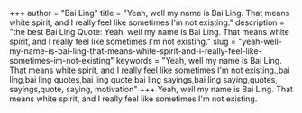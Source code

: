 +++
author = "Bai Ling"
title = "Yeah, well my name is Bai Ling. That means white spirit, and I really feel like sometimes I'm not existing."
description = "the best Bai Ling Quote: Yeah, well my name is Bai Ling. That means white spirit, and I really feel like sometimes I'm not existing."
slug = "yeah-well-my-name-is-bai-ling-that-means-white-spirit-and-i-really-feel-like-sometimes-im-not-existing"
keywords = "Yeah, well my name is Bai Ling. That means white spirit, and I really feel like sometimes I'm not existing.,bai ling,bai ling quotes,bai ling quote,bai ling sayings,bai ling saying,quotes, sayings,quote, saying, motivation"
+++
Yeah, well my name is Bai Ling. That means white spirit, and I really feel like sometimes I'm not existing.
